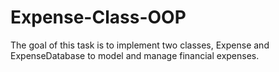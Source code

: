 # Expense-Class-OOP
The goal of this task is to implement two classes, Expense and ExpenseDatabase to model and manage financial expenses.
